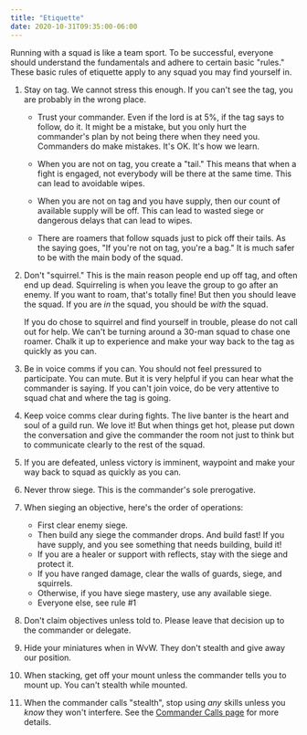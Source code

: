 ```yaml
---
title: "Etiquette"
date: 2020-10-31T09:35:00-06:00
---
```


Running with a squad is like a team sport. To be successful, everyone should understand the fundamentals and adhere to certain basic "rules." These basic rules of etiquette apply to any squad you may find yourself in.

1) Stay on tag. We cannot stress this enough. If you can't see the tag, you are probably in the wrong place.

    * Trust your commander. Even if the lord is at 5%, if the tag says to follow, do it. It might be a mistake, but you only hurt the commander's plan by not being there when they need you. Commanders do make mistakes. It's OK. It's how we learn.

    * When you are not on tag, you create a "tail." This means that when a fight is engaged, not everybody will be there at the same time. This can lead to avoidable wipes.

    * When you are not on tag and you have supply, then our count of available supply will be off. This can lead to wasted siege or dangerous delays that can lead to wipes.

    * There are roamers that follow squads just to pick off their tails. As the saying goes, "If you're not on tag, you're a bag." It is much safer to be with the main body of the squad.

2) Don't "squirrel." This is the main reason people end up off tag, and often end up dead. Squirreling is when you leave the group to go after an enemy. If you want to roam, that's totally fine! But then you should leave the squad. If you are *in* the squad, you should be *with* the squad.

    If you do chose to squirrel and find yourself in trouble, please do not call out for help. We can't be turning around a 30-man squad to chase one roamer. Chalk it up to experience and make your way back to the tag as quickly as you can.

3) Be in voice comms if you can. You should not feel pressured to participate. You can mute. But it is very helpful if you can hear what the commander is saying. If you can't join voice, do be very attentive to squad chat and where the tag is going.

4) Keep voice comms clear during fights. The live banter is the heart and soul of a guild run. We love it! But when things get hot, please put down the conversation and give the commander the room not just to think but to communicate clearly to the rest of the squad.

5) If you are defeated, unless victory is imminent, waypoint and make your way back to squad as quickly as you can.

6) Never throw siege. This is the commander's sole prerogative.

7) When sieging an objective, here's the order of operations:

    * First clear enemy siege.
    * Then build any siege the commander drops. And build fast! If you have supply, and you see something that needs building, build it!
    * If you are a healer or support with reflects, stay with the siege and protect it.
    * If you have ranged damage, clear the walls of guards, siege, and squirrels.
    * Otherwise, if you have siege mastery, use any available siege.
    * Everyone else, see rule #1

8) Don't claim objectives unless told to. Please leave that decision up to the commander or delegate.

9) Hide your miniatures when in WvW. They don't stealth and give away our position.

10) When stacking, get off your mount unless the commander tells you to mount up. You can't stealth while mounted.

11) When the commander calls "stealth", stop using *any* skills unless you *know* they won't interfere. See the [Commander Calls page](/wvw/calls) for more details.
